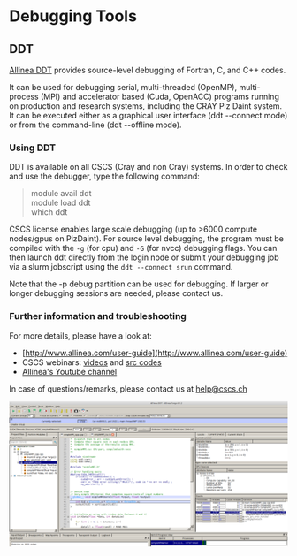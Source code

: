 # Debugging Tools

## DDT

[Allinea DDT](https://www.allinea.com/products/ddt) provides source-level
debugging of Fortran, C, and C++ codes.

It can be used for debugging serial, multi-threaded (OpenMP), multi-process
(MPI) and accelerator based (Cuda, OpenACC) programs running on production and
research systems, including the CRAY Piz Daint system. It can be executed
either as a graphical user interface (ddt --connect mode) or from the
command-line (ddt --offline mode).

### Using DDT

DDT is available on all CSCS (Cray and non Cray) systems. In order to check and
use the debugger, type the following command:

> module avail ddt  
> module load ddt  
> which ddt 

CSCS license enables large scale debugging (up to >6000 compute nodes/gpus on
PizDaint).  For source level debugging, the program must be compiled with the
`-g` (for cpu) and `-G` (for nvcc) debugging flags.  You can then launch ddt
directly from the login node or submit your debugging job via a slurm jobscript
using the `ddt --connect srun` command.

Note that the -p debug partition can be used for debugging. If larger or longer
debugging sessions are needed, please contact us.  

### Further information and troubleshooting

For more details, please have a look at:

* [http://www.allinea.com/user-guide](http://www.allinea.com/user-guide)
* CSCS webinars: [videos](https://www.youtube.com/playlist?list=PL1tk5lGm7zvR1CPR9KYZZEyRlCYQYY-Xp) and [src codes](ftp://ftp.cscs.ch/out/jgp/allinea/2016-allinea-cscs-codes.tgz)
* [Allinea's Youtube channel](http://www.youtube.com/user/AllineaSoftware/videos)

In case of questions/remarks, please contact us at [help@cscs.ch](mailto:help@cscs.ch)

<img src="img/ddt_pizdaint.png" alt="ddt_daint">
